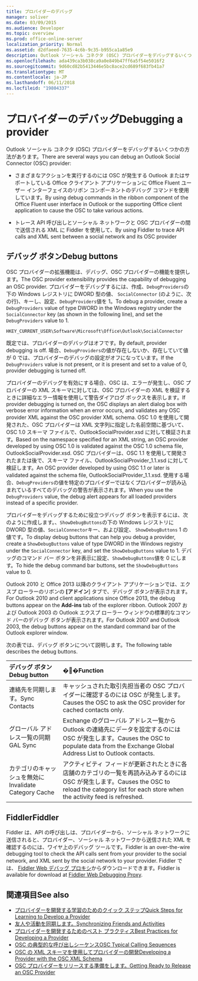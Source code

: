 ```yaml
---
title: プロバイダーのデバッグ
manager: soliver
ms.date: 03/09/2015
ms.audience: Developer
ms.topic: overview
ms.prod: office-online-server
localization_priority: Normal
ms.assetid: d2dfaeed-7635-4c6b-9c35-b955ca1a85e9
description: Outlook ソーシャル コネクタ (OSC) プロバイダーをデバッグするいくつかの方法があります。
ms.openlocfilehash: ada439ca3b038ca9a0e849b47ff6a5f54e5016f2
ms.sourcegitcommit: 9d60cd82b5413446e5bc8ace2cd689f683fb41a7
ms.translationtype: MT
ms.contentlocale: ja-JP
ms.lasthandoff: 06/11/2018
ms.locfileid: "19804337"
---
```

# <a name="debugging-a-provider"></a><span data-ttu-id="07196-103">プロバイダーのデバッグ</span><span class="sxs-lookup"><span data-stu-id="07196-103">Debugging a provider</span></span>

<span data-ttu-id="07196-104">Outlook ソーシャル コネクタ (OSC) プロバイダーをデバッグするいくつかの方法があります。</span><span class="sxs-lookup"><span data-stu-id="07196-104">There are several ways you can debug an Outlook Social Connector (OSC) provider:</span></span> 
  
- <span data-ttu-id="07196-105">さまざまなアクションを実行するのには OSC が発生する Outlook またはサポートしている Office クライアント アプリケーションに Office Fluent ユーザー インターフェイスのリボン コンポーネントのデバッグ コマンドを使用しています。</span><span class="sxs-lookup"><span data-stu-id="07196-105">By using debug commands in the ribbon component of the Office Fluent user interface in Outlook or the supporting Office client application to cause the OSC to take various actions.</span></span>
    
- <span data-ttu-id="07196-106">トレース API 呼び出しとソーシャル ネットワークと OSC プロバイダーの間で送信される XML に Fiddler を使用して、</span><span class="sxs-lookup"><span data-stu-id="07196-106">By using Fiddler to trace API calls and XML sent between a social network and its OSC provider</span></span>
    
## <a name="debug-buttons"></a><span data-ttu-id="07196-107">デバッグ ボタン</span><span class="sxs-lookup"><span data-stu-id="07196-107">Debug buttons</span></span>

<span data-ttu-id="07196-108">OSC プロバイダーの拡張機能は、デバッグ、OSC プロバイダーの機能を提供します。</span><span class="sxs-lookup"><span data-stu-id="07196-108">The OSC provider extensibility provides the capability of debugging an OSC provider.</span></span> <span data-ttu-id="07196-109">プロバイダーをデバッグするには、作成、`DebugProviders`の下の Windows レジストリに DWORD 型の値、 `SocialConnector` (のように、次の行)、キーし、設定、`DebugProviders`値を 1。</span><span class="sxs-lookup"><span data-stu-id="07196-109">To debug a provider, create a  `DebugProviders` value of type DWORD in the Windows registry under the  `SocialConnector` key (as shown in the following line), and set the  `DebugProviders` value to 1.</span></span> 
  
`HKEY_CURRENT_USER\Software\Microsoft\Office\Outlook\SocialConnector`
  
<span data-ttu-id="07196-110">既定では、プロバイダーのデバッグはオフです。</span><span class="sxs-lookup"><span data-stu-id="07196-110">By default, provider debugging is off.</span></span> <span data-ttu-id="07196-111">場合、`DebugProviders`の値が存在しないか、存在していて値が 0 では、プロバイダーのデバッグの設定がオフになっています。</span><span class="sxs-lookup"><span data-stu-id="07196-111">If the  `DebugProviders` value is not present, or it is present and set to a value of 0, provider debugging is turned off.</span></span> 
  
<span data-ttu-id="07196-112">プロバイダーのデバッグを有効にする場合、OSC は、エラーが発生し、OSC プロバイダーの XML スキーマに対しては、OSC プロバイダーの XML を検証するときに詳細なエラー情報を使用して警告ダイアログ ボックスを表示します。</span><span class="sxs-lookup"><span data-stu-id="07196-112">If provider debugging is turned on, the OSC displays an alert dialog box with verbose error information when an error occurs, and validates any OSC provider XML against the OSC provider XML schema.</span></span> <span data-ttu-id="07196-113">OSC 1.0 を使用して開発された、OSC プロバイダーは XML 文字列に指定した名前空間に基づいて、OSC 1.0 スキーマ ファイルで、OutlookSocialProvider.xsd に対して検証されます。</span><span class="sxs-lookup"><span data-stu-id="07196-113">Based on the namespace specified for an XML string, an OSC provider developed by using OSC 1.0 is validated against the OSC 1.0 schema file, OutlookSocialProvider.xsd.</span></span> <span data-ttu-id="07196-114">OSC プロバイダーは、OSC 1.1 を使用して開発されたまたは後で、スキーマ ファイル、OutlookSocialProvider_1.1.xsd に対して検証します。</span><span class="sxs-lookup"><span data-stu-id="07196-114">An OSC provider developed by using OSC 1.1 or later is validated against the schema file, OutlookSocialProvider_1.1.xsd.</span></span> <span data-ttu-id="07196-115">使用する場合、`DebugProviders`の値を特定のプロバイダーではなくプロバイダーが読み込まれているすべてのデバッグの警告が表示されます。</span><span class="sxs-lookup"><span data-stu-id="07196-115">When you use the  `DebugProviders` value, the debug alert appears for all loaded providers instead of a specific provider.</span></span> 
  
<span data-ttu-id="07196-116">プロバイダーをデバッグするために役立つデバッグ ボタンを表示するには、次のように作成します。、`ShowDebugButtons`の下の Windows レジストリに DWORD 型の値、`SocialConnector`キー、および設定、 `ShowDebugButtons` 1 の値です。</span><span class="sxs-lookup"><span data-stu-id="07196-116">To display debug buttons that can help you debug a provider, create a  `ShowDebugButtons` value of type DWORD in the Windows registry under the  `SocialConnector` key, and set the  `ShowDebugButtons` value to 1.</span></span> <span data-ttu-id="07196-117">デバッグのコマンド バー ボタンを非表示に設定、`ShowDebugButtons`値を 0 にします。</span><span class="sxs-lookup"><span data-stu-id="07196-117">To hide the debug command bar buttons, set the  `ShowDebugButtons` value to 0.</span></span> 
  
<span data-ttu-id="07196-118">Outlook 2010 と Office 2013 以降のクライアント アプリケーションでは、エクスプ ローラーのリボンの **[アドイン**] タブで、デバッグ ボタンが表示されます。</span><span class="sxs-lookup"><span data-stu-id="07196-118">For Outlook 2010 and client applications since Office 2013, the debug buttons appear on the **Add-ins** tab of the explorer ribbon.</span></span> <span data-ttu-id="07196-119">Outlook 2007 および Outlook 2003 の Outlook エクスプ ローラー ウィンドウの標準的なコマンド バーのデバッグ ボタンが表示されます。</span><span class="sxs-lookup"><span data-stu-id="07196-119">For Outlook 2007 and Outlook 2003, the debug buttons appear on the standard command bar of the Outlook explorer window.</span></span> 
  
<span data-ttu-id="07196-120">次の表では、デバッグ ボタンについて説明します。</span><span class="sxs-lookup"><span data-stu-id="07196-120">The following table describes the debug buttons.</span></span>
  
|<span data-ttu-id="07196-121">**デバッグ ボタン**</span><span class="sxs-lookup"><span data-stu-id="07196-121">**Debug button**</span></span>|<span data-ttu-id="07196-122">**�֐�**</span><span class="sxs-lookup"><span data-stu-id="07196-122">**Function**</span></span>|
|:-----|:-----|
|<span data-ttu-id="07196-123">連絡先を同期します。</span><span class="sxs-lookup"><span data-stu-id="07196-123">Sync Contacts</span></span>  <br/> |<span data-ttu-id="07196-124">キャッシュされた取引先担当者の OSC プロバイダーに確認するのには OSC が発生します。</span><span class="sxs-lookup"><span data-stu-id="07196-124">Causes the OSC to ask the OSC provider for cached contacts only.</span></span>  <br/> |
|<span data-ttu-id="07196-125">グローバル アドレス一覧の同期</span><span class="sxs-lookup"><span data-stu-id="07196-125">GAL Sync</span></span>  <br/> |<span data-ttu-id="07196-126">Exchange のグローバル アドレス一覧から Outlook の連絡先にデータを設定するのには OSC が発生します。</span><span class="sxs-lookup"><span data-stu-id="07196-126">Causes the OSC to populate data from the Exchange Global Address List to Outlook contacts.</span></span>  <br/> |
|<span data-ttu-id="07196-127">カテゴリのキャッシュを無効に</span><span class="sxs-lookup"><span data-stu-id="07196-127">Invalidate Category Cache</span></span>  <br/> |<span data-ttu-id="07196-128">アクティビティ フィードが更新されたときに各店舗のカテゴリの一覧を再読み込みするのには OSC が発生します。</span><span class="sxs-lookup"><span data-stu-id="07196-128">Causes the OSC to reload the category list for each store when the activity feed is refreshed.</span></span>  <br/> |
   
## <a name="fiddler"></a><span data-ttu-id="07196-129">Fiddler</span><span class="sxs-lookup"><span data-stu-id="07196-129">Fiddler</span></span>

<span data-ttu-id="07196-130">Fiddler は、API の呼び出しは、プロバイダーから、ソーシャル ネットワークに送信されると、プロバイダー、ソーシャル ネットワークから送信された XML を確認するのには、ワイヤ上のデバッグ ツールです。</span><span class="sxs-lookup"><span data-stu-id="07196-130">Fiddler is an over-the-wire debugging tool to check the API calls sent from your provider to the social network, and XML sent by the social network to your provider.</span></span> <span data-ttu-id="07196-131">Fiddler では、 [Fiddler Web デバッグ プロキシ](http://www.fiddler2.com/fiddler2/version.asp)からダウンロードできます。</span><span class="sxs-lookup"><span data-stu-id="07196-131">Fiddler is available for download at [Fiddler Web Debugging Proxy](http://www.fiddler2.com/fiddler2/version.asp).</span></span>
  
## <a name="see-also"></a><span data-ttu-id="07196-132">関連項目</span><span class="sxs-lookup"><span data-stu-id="07196-132">See also</span></span>

- [<span data-ttu-id="07196-133">プロバイダーを開発する学習のためのクイック ステップ</span><span class="sxs-lookup"><span data-stu-id="07196-133">Quick Steps for Learning to Develop a Provider</span></span>](quick-steps-for-learning-to-develop-a-provider.md)  
- [<span data-ttu-id="07196-134">友人や活動を同期します。</span><span class="sxs-lookup"><span data-stu-id="07196-134">Synchronizing Friends and Activities</span></span>](synchronizing-friends-and-activities.md) 
- [<span data-ttu-id="07196-135">プロバイダーを開発するためのベスト プラクティス</span><span class="sxs-lookup"><span data-stu-id="07196-135">Best Practices for Developing a Provider</span></span>](best-practices-for-developing-a-provider.md)
- [<span data-ttu-id="07196-136">OSC の典型的な呼び出しシーケンス</span><span class="sxs-lookup"><span data-stu-id="07196-136">OSC Typical Calling Sequences</span></span>](osc-typical-calling-sequences.md)  
- [<span data-ttu-id="07196-137">OSC の XML スキーマを使用してプロバイダーの開発</span><span class="sxs-lookup"><span data-stu-id="07196-137">Developing a Provider with the OSC XML Schema</span></span>](developing-a-provider-with-the-osc-xml-schema.md)  
- [<span data-ttu-id="07196-138">OSC プロバイダーをリリースする準備をします。</span><span class="sxs-lookup"><span data-stu-id="07196-138">Getting Ready to Release an OSC Provider</span></span>](getting-ready-to-release-an-osc-provider.md)


